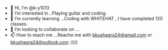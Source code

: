 - 👋 Hi, I’m @k-y1013
- 👀 I’m interested in ..Playing guitar and coding.
- 🌱 I’m currently learning ...Coding with WHITEHAT , I have completed 120 classes.
- 💞️ I’m looking to collaborate on ...
- 📫 How to reach me ...Reache me with bkushagra24@gmail.com or bkushagra24@outlook.com :))))

<!---
k-y1013/k-y1013 is a ✨ special ✨ repository because its `README.md` (this file) appears on your GitHub profile.
You can click the Preview link to take a look at your changes.
--->
